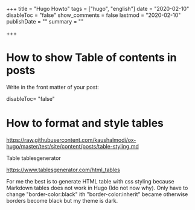 +++
title =  "Hugo Howto"
tags = ["hugo", "english"]
date = "2020-02-10"
disableToc = "false"
show_comments = false
lastmod = "2020-02-10"
publishDate = ""
summary = ""

+++

# How to show Table of contents in posts

Write in the front matter of your post:

disableToc= "false"

# How to format and style tables

<https://raw.githubusercontent.com/kaushalmodi/ox-hugo/master/test/site/content/posts/table-styling.md>

Table tablesgenerator

<https://www.tablesgenerator.com/html_tables>

For me the best is to generate HTML table with css styling because Markdown tables does not work in Hugo (Ido not now why). Only have to change "border-color:black" ith "border-color:inherit" became otherwise borders become black but my theme is dark.
